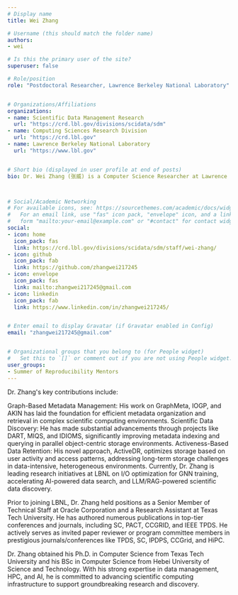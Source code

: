 ```yaml
---
# Display name
title: Wei Zhang

# Username (this should match the folder name)
authors:
- wei

# Is this the primary user of the site?
superuser: false

# Role/position
role: "Postdoctoral Researcher, Lawrence Berkeley National Laboratory"


# Organizations/Affiliations
organizations:
- name: Scientific Data Management Research
  url: "https://crd.lbl.gov/divisions/scidata/sdm"
- name: Computing Sciences Research Division
  url: "https://crd.lbl.gov"
- name: Lawrence Berkeley National Laboratory
  url: "https://www.lbl.gov"


# Short bio (displayed in user profile at end of posts)
bio: Dr. Wei Zhang (张威) is a Computer Science Researcher at Lawrence Berkeley National Laboratory (LBNL), specializing in advancing data management for scientific applications in heterogeneous computing environments. His research focuses on bridging the gap between high-performance computing (HPC) and artificial intelligence (AI) by developing innovative solutions for managing and discovering large-scale scientific data. 



# Social/Academic Networking
# For available icons, see: https://sourcethemes.com/academic/docs/widgets/#icons
#   For an email link, use "fas" icon pack, "envelope" icon, and a link in the
#   form "mailto:your-email@example.com" or "#contact" for contact widget.
social:
- icon: home
  icon_pack: fas
  link: https://crd.lbl.gov/divisions/scidata/sdm/staff/wei-zhang/
- icon: github
  icon_pack: fab
  link: https://github.com/zhangwei217245
- icon: envelope
  icon_pack: fas
  link: mailto:zhangwei217245@gmail.com
- icon: linkedin
  icon_pack: fab
  link: https://www.linkedin.com/in/zhangwei217245/


# Enter email to display Gravatar (if Gravatar enabled in Config)
email: "zhangwei217245@gmail.com"


# Organizational groups that you belong to (for People widget)
#   Set this to `[]` or comment out if you are not using People widget.
user_groups:
- Summer of Reproducibility Mentors
---
```

Dr. Zhang's key contributions include:

Graph-Based Metadata Management: His work on GraphMeta, IOGP, and AKIN has laid the foundation for efficient metadata organization and retrieval in complex scientific computing environments.
Scientific Data Discovery: He has made substantial advancements through projects like DART, MIQS, and IDIOMS, significantly improving metadata indexing and querying in parallel object-centric storage environments.
Activeness-Based Data Retention: His novel approach, ActiveDR, optimizes storage based on user activity and access patterns, addressing long-term storage challenges in data-intensive, heterogeneous environments.
Currently, Dr. Zhang is leading research initiatives at LBNL on I/O optimization for GNN training, accelerating AI-powered data search, and LLM/RAG-powered scientific data discovery. 

Prior to joining LBNL, Dr. Zhang held positions as a Senior Member of Technical Staff at Oracle Corporation and a Research Assistant at Texas Tech University. He has authored numerous publications in top-tier conferences and journals, including SC, PACT, CCGRID, and IEEE TPDS. He actively serves as invited paper reviewer or program committee members in prestigious journals/conferences like TPDS, SC, IPDPS, CCGrid, and HiPC.

Dr. Zhang obtained his Ph.D. in Computer Science from Texas Tech University and his BSc in Computer Science from Hebei University of Science and Technology. With his strong expertise in data management, HPC, and AI, he is committed to advancing scientific computing infrastructure to support groundbreaking research and discovery.
